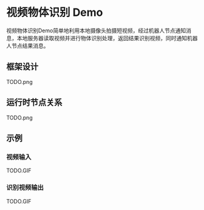 # 视频物体识别 Demo

视频物体识别Demo简单地利用本地摄像头拍摄短视频，经过机器人节点通知消息，本地服务器读取视频并进行物体识别处理，返回结果识别视频，同时通知机器人节点结果消息。

## 框架设计

TODO.png

## 运行时节点关系

TODO.png

## 示例

### 视频输入

TODO.GIF

### 识别视频输出

TODO.GIF